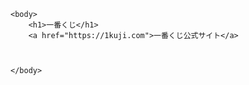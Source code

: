 <!DOCTYPE html>
<html lang="ja">
    <head>
        <meta charset="UTF-8">
        <meta http-equiv="X-UA-Compatible" content="IE=edge">
        <meta name="viewport" content="width=device-width, initial-scale=1.0">
        <link rel="ichiban" href="ichiban.css">
        <title>ichiban-net</title>
    </head>

    <body>
        <h1>一番くじ</h1>
        <a href="https://1kuji.com">一番くじ公式サイト</a>
    


    </body>
</html>

